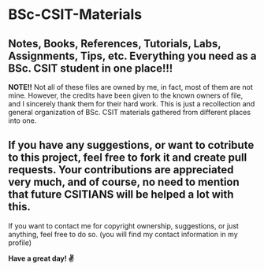 # BSc-CSIT-Materials
Notes, Books, References, Tutorials, Labs, Assignments, Tips, etc.
Everything you need as a BSc. CSIT student in one place!!!
----------------------------

<b>NOTE!!</b>
Not all of these files are owned by me, in fact, most of them are not mine.
However, the credits have been given to the known owners of file, and I sincerely thank them for their hard work.
This is just a recollection and general organization of BSc. CSIT materials gathered from different places into one.

If you have any suggestions, or want to cotribute to this project, feel free to fork it and create pull requests.
Your contributions are appreciated very much, and of course, no need to mention that future CSITIANS will be helped a lot with this.
----------------------------

If you want to contact me for copyright ownership, suggestions, or just anything, feel free to do so.
(you will find my contact information in my profile)

<b>Have a great day! ✌️</b>
